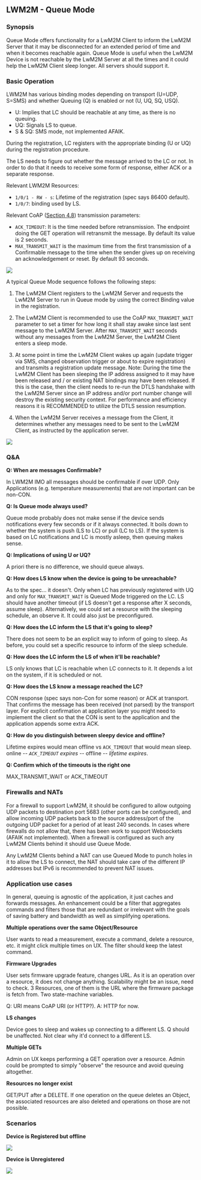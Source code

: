## LWM2M - Queue Mode

### Synopsis
Queue Mode offers functionality for a LwM2M Client to inform the LwM2M Server that it may be disconnected for an extended period of time and when it becomes reachable again. Queue Mode is useful when the LwM2M Device is not reachable by the LwM2M Server at all the times and it could help the LwM2M Client sleep longer. All servers should support it.

### Basic Operation

LWM2M has various binding modes depending on transport (U=UDP, S=SMS) and whether Queuing (Q) is enabled or not (U, UQ, SQ, USQ).

- U:  Implies that LC should be reachable at any time, as there is no queuing.
- UQ: Signals LS to queue.
- S & SQ: SMS mode, not implemented AFAIK.

During the registration, LC registers with the appropriate binding (U or UQ) during the registration procedure.

The LS needs to figure out whether the message arrived to the LC or not. In order to do that it needs to receive some form of response, either ACK or a separate response.

Relevant LWM2M Resources:

- `1/0/1 - RW - s`: Lifetime of the registration (spec says 86400 default).
- `1/0/7`: binding used by LS.

Relevant CoAP ([Section 4.8](https://tools.ietf.org/html/rfc7252#section-4.8))  transmission parameters:

- `ACK_TIMEOUT`: It is the time needed before retransmission. The endpoint doing the GET operation will retransmit the message. By default its value is 2 seconds.
- `MAX_TRANSMIT_WAIT` is the maximum time from the first transmission of a Confirmable message to the time when the sender gives up on receiving an acknowledgement or reset. By default 93 seconds.

<img src="http://jaimejim.github.io/projects/appiot/pics/acktimeout.svg">

A typical Queue Mode sequence follows the following steps:

1.	The LwM2M Client registers to the LwM2M Server and requests the LwM2M Server to run in Queue mode by using the correct Binding value in the registration.

2.	The LwM2M Client is recommended to use the CoAP `MAX_TRANSMIT_WAIT` parameter to set a timer for how long it shall stay awake since last sent message to the LwM2M Server. After `MAX_TRANSMIT_WAIT` seconds without any messages from the LwM2M Server, the LwM2M Client enters a sleep mode.

3.	At some point in time the LwM2M Client wakes up again (update trigger via SMS, changed observation trigger or about to expire registration) and transmits a registration update message. Note: During the time the LwM2M Client has been sleeping the IP address assigned to it may have been released and / or existing NAT bindings may have been released. If this is the case, then the client needs to re-run the DTLS handshake with the LwM2M Server since an IP address and/or port number change will destroy the existing security context. For performance and efficiency reasons it is RECOMMENDED to utilize the DTLS session resumption.

4.	When the LwM2M Server receives a message from the Client, it determines whether any messages need to be sent to the LwM2M Client, as instructed by the application server.

<img src="http://jaimejim.github.io/projects/appiot/pics/queuemode.svg">

### Q&A

**Q: When are messages Confirmable?**

In LWM2M IMO all messages should be confirmable if over UDP. Only Applications (e.g. temperature measurements) that are not important can be non-CON.

**Q: Is Queue mode always used?**

Queue mode probably does not make sense if the device sends notifications every few seconds or if it always connected. It boils down to whether the system is push (LS to LC) or pull (LC to LS). If the system is based on LC notifications and LC is mostly asleep, then queuing makes sense.

**Q: Implications of using U or UQ?**

A priori there is no difference, we should queue always.

**Q:  How does LS know when the device is going to be unreachable?**

As to the spec... it doesn't. Only when LC has previously registered with UQ and only for `MAX_TRANSMIT_WAIT` is Queued Mode triggered on the LC. LS should have another timeout (if LS doesn't get a response after X seconds, assume sleep).
Alternatively, we could set a resource with the sleeping schedule, an observe it. It could also just be preconfigured.

**Q: How does the LC inform the LS that it's going to sleep?**

There does not seem to be an explicit way to inform of going to sleep. As before, you could set a specific resource to inform of the sleep schedule.

**Q: How does the LC inform the LS of when it'll be reachable?**

LS only knows that LC is reachable when LC connects to it. It depends a lot on the system, if it is scheduled or not.

**Q: How does the LS know a message reached the LC?**

CON response (spec says non-Con for some reason) or ACK at transport. That confirms the message has been received (not parsed) by the transport layer. For explicit confirmation at application layer you might need to implement the client so that the CON is sent to the application and the application appends some extra ACK.

**Q: How do you distinguish between sleepy device and offline?**

Lifetime expires would mean offline vs `ACK_TIMEOUT` that would mean sleep.
online -- *`ACK_TIMEOUT` expires* -- offline -- *lifetime expires*.

**Q: Confirm which of the timeouts is the right one**

MAX_TRANSMIT_WAIT or ACK_TIMEOUT


### Firewalls and NATs

For a firewall to support LwM2M, it should be configured to allow outgoing UDP packets to destination port 5683 (other ports can be configured), and allow incoming UDP packets back to the source address/port of the outgoing UDP packet for a period of at least 240 seconds.
In cases where firewalls do not allow that, there has been work to support Websockets (AFAIK not implemented). When a firewall is configured as such any LwM2M Clients behind it should use Queue Mode.

Any LwM2M Clients behind a NAT can use Queued Mode to punch holes in it to allow the LS to connect, the NAT should take care of the different IP addresses but IPv6 is recommended to prevent NAT issues.

### Application use cases

In general, queuing is agnostic of the application, it just caches and forwards messages. An enhancement could be a filter that aggregates commands and filters those that are redundant or irrelevant with the goals of saving battery and bandwidth as well as simplifying operations.

**Multiple operations over the same Object/Resource**

User wants to read a measurement, execute a command, delete a resource, etc. it might click multiple times on UX. The filter should keep the latest command.

**Firmware Upgrades**


User sets firmware upgrade feature, changes URL. As it is an operation over a resource, it does not change anything. Scalability might be an issue, need to check.
3 Resources, one of them is the URL where the firmware package is fetch from. Two state-machine variables.

Q: URI means CoAP URI (or HTTP?).
A: HTTP for now.

**LS changes**

Device goes to sleep and wakes up connecting to a different LS. Q should be unaffected. Not clear why it'd connect to a different LS.

**Multiple GETs**

Admin on UX keeps performing a GET operation over a resource. Admin could be prompted to simply "observe" the resource and avoid queuing altogether.

**Resources no longer exist**

GET/PUT after a DELETE. If one operation on the queue deletes an Object, the associated resources are also deleted and operations on those are not possible.

### Scenarios

**Device is Registered but offline**

<img src="http://jaimejim.github.io/projects/appiot/pics/scenario1.svg">


**Device is Unregistered**

<img src="http://jaimejim.github.io/projects/appiot/pics/scenario2.svg">
